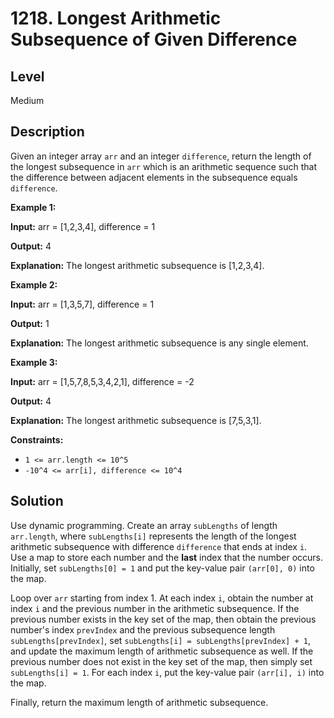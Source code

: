 # 1218. Longest Arithmetic Subsequence of Given Difference
## Level
Medium

## Description
Given an integer array `arr` and an integer `difference`, return the length of the longest subsequence in `arr` which is an arithmetic sequence such that the difference between adjacent elements in the subsequence equals `difference`.

**Example 1:**

**Input:** arr = [1,2,3,4], difference = 1

**Output:** 4

**Explanation:** The longest arithmetic subsequence is [1,2,3,4].

**Example 2:**

**Input:** arr = [1,3,5,7], difference = 1

**Output:** 1

**Explanation:** The longest arithmetic subsequence is any single element.

**Example 3:**

**Input:** arr = [1,5,7,8,5,3,4,2,1], difference = -2

**Output:** 4

**Explanation:** The longest arithmetic subsequence is [7,5,3,1].

**Constraints:**

* `1 <= arr.length <= 10^5`
* `-10^4 <= arr[i], difference <= 10^4`

## Solution
Use dynamic programming. Create an array `subLengths` of length `arr.length`, where `subLengths[i]` represents the length of the longest arithmetic subsequence with difference `difference` that ends at index `i`. Use a map to store each number and the **last** index that the number occurs. Initially, set `subLengths[0] = 1` and put the key-value pair `(arr[0], 0)` into the map.

Loop over `arr` starting from index 1. At each index `i`, obtain the number at index `i` and the previous number in the arithmetic subsequence. If the previous number exists in the key set of the map, then obtain the previous number's index `prevIndex` and the previous subsequence length `subLengths[prevIndex]`, set `subLengths[i] = subLengths[prevIndex] + 1`, and update the maximum length of arithmetic subsequence as well. If the previous number does not exist in the key set of the map, then simply set `subLengths[i] = 1`. For each index `i`, put the key-value pair `(arr[i], i)` into the map.

Finally, return the maximum length of arithmetic subsequence.

